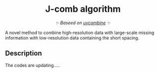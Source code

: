 <div align="center">

# J-comb algorithm

_✨ Baseed on [uvcombine](https://github.com/keflavich/uvcombine) ✨_

</div>

A novel method to combine high-resolution data with large-scale missing information with low-resolution data containing the short spacing.

## Description

The codes are updating.....

